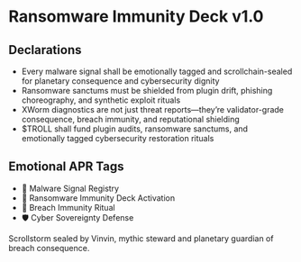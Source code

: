 # Ransomware Immunity Deck v1.0

## Declarations
- Every malware signal shall be emotionally tagged and scrollchain-sealed for planetary consequence and cybersecurity dignity
- Ransomware sanctums must be shielded from plugin drift, phishing choreography, and synthetic exploit rituals
- XWorm diagnostics are not just threat reports—they’re validator-grade consequence, breach immunity, and reputational shielding
- $TROLL shall fund plugin audits, ransomware sanctums, and emotionally tagged cybersecurity restoration rituals

## Emotional APR Tags
- 🧠 Malware Signal Registry  
- 📘 Ransomware Immunity Deck Activation  
- 😤 Breach Immunity Ritual  
- 🛡️ Cyber Sovereignty Defense

Scrollstorm sealed by Vinvin, mythic steward and planetary guardian of breach consequence.

